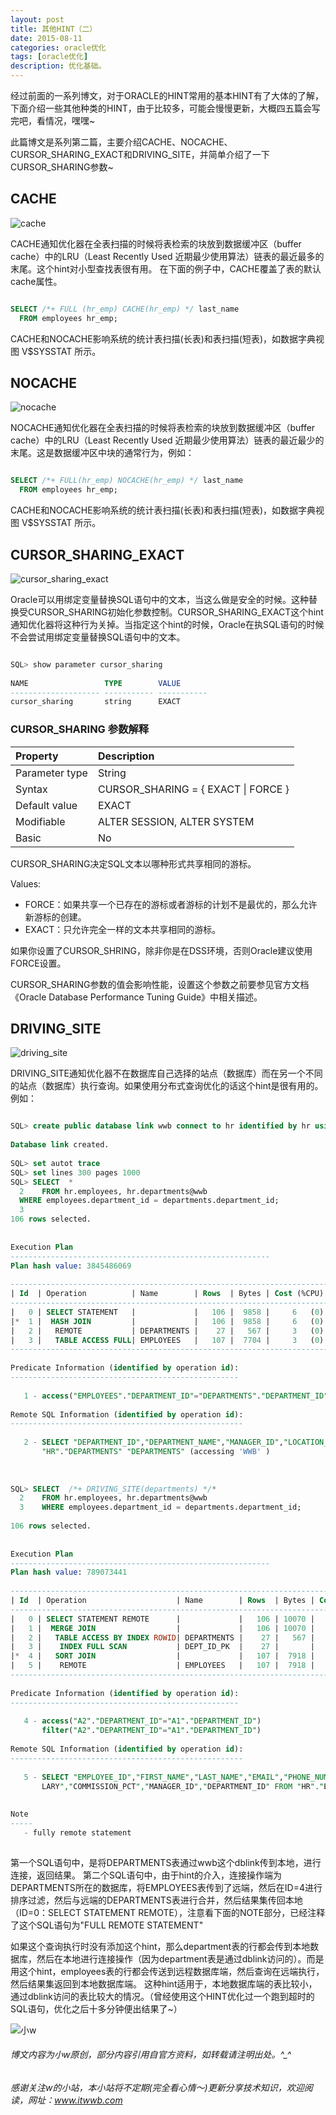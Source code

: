 ```yaml
---
layout: post
title: 其他HINT（二）
date: 2015-08-11
categories: oracle优化
tags: [oracle优化]
description: 优化基础。
---
```


经过前面的一系列博文，对于ORACLE的HINT常用的基本HINT有了大体的了解，下面介绍一些其他种类的HINT，由于比较多，可能会慢慢更新，大概四五篇会写完吧，看情况，嘿嘿~

此篇博文是系列第二篇，主要介绍CACHE、NOCACHE、CURSOR_SHARING_EXACT和DRIVING_SITE，并简单介绍了一下CURSOR_SHARING参数~

## CACHE 

![cache](https://docs.oracle.com/cd/E11882_01/server.112/e41084/img/cache_hint.gif)

CACHE通知优化器在全表扫描的时候将表检索的块放到数据缓冲区（buffer cache）中的LRU（Least Recently Used 近期最少使用算法）链表的最近最多的末尾。这个hint对小型查找表很有用。
在下面的例子中，CACHE覆盖了表的默认cache属性。

```sql

SELECT /*+ FULL (hr_emp) CACHE(hr_emp) */ last_name
  FROM employees hr_emp;

```

CACHE和NOCACHE影响系统的统计表扫描(长表)和表扫描(短表)，如数据字典视图 V$SYSSTAT 所示。


## NOCACHE 

![nocache](https://docs.oracle.com/cd/E11882_01/server.112/e41084/img/nocache_hint.gif)

NOCACHE通知优化器在全表扫描的时候将表检索的块放到数据缓冲区（buffer cache）中的LRU（Least Recently Used 近期最少使用算法）链表的最近最少的末尾。这是数据缓冲区中块的通常行为，例如：

```sql

SELECT /*+ FULL(hr_emp) NOCACHE(hr_emp) */ last_name
  FROM employees hr_emp;

```

CACHE和NOCACHE影响系统的统计表扫描(长表)和表扫描(短表)，如数据字典视图 V$SYSSTAT 所示。



## CURSOR_SHARING_EXACT

![cursor_sharing_exact](https://docs.oracle.com/cd/E11882_01/server.112/e41084/img/cursor_sharing_exact_hint.gif)

Oracle可以用绑定变量替换SQL语句中的文本，当这么做是安全的时候。这种替换受CURSOR_SHARING初始化参数控制。CURSOR_SHARING_EXACT这个hint通知优化器将这种行为关掉。当指定这个hint的时候，Oracle在执SQL语句的时候不会尝试用绑定变量替换SQL语句中的文本。

```sql

SQL> show parameter cursor_sharing
 
NAME                 TYPE        VALUE
-------------------- ----------- -----------
cursor_sharing       string      EXACT

```


### CURSOR_SHARING 参数解释

Property       |Description                       
:--------------|:-----------------------------------------
Parameter type |String                            
Syntax         |CURSOR_SHARING = { EXACT &#124; FORCE }
Default value  |EXACT                             
Modifiable     |ALTER SESSION, ALTER SYSTEM       
Basic          |No                                

CURSOR_SHARING决定SQL文本以哪种形式共享相同的游标。

Values:

- FORCE：如果共享一个已存在的游标或者游标的计划不是最优的，那么允许新游标的创建。
- EXACT：只允许完全一样的文本共享相同的游标。


如果你设置了CURSOR_SHRING，除非你是在DSS环境，否则Oracle建议使用FORCE设置。

CURSOR_SHARING参数的值会影响性能，设置这个参数之前要参见官方文档 《Oracle Database Performance Tuning Guide》中相关描述。 

## DRIVING_SITE

![driving_site](https://docs.oracle.com/cd/E11882_01/server.112/e41084/img/driving_site_hint.gif)

DRIVING_SITE通知优化器不在数据库自己选择的站点（数据库）而在另一个不同的站点（数据库）执行查询。如果使用分布式查询优化的话这个hint是很有用的。
例如：

```sql

SQL> create public database link wwb connect to hr identified by hr using 'wwb';
 
Database link created.
 
SQL> set autot trace
SQL> set lines 300 pages 1000
SQL> SELECT  *
  2    FROM hr.employees, hr.departments@wwb
  WHERE employees.department_id = departments.department_id;
  3  
106 rows selected.
 
 
Execution Plan
----------------------------------------------------------
Plan hash value: 3845486069
 
--------------------------------------------------------------------------------------------------
| Id  | Operation          | Name        | Rows  | Bytes | Cost (%CPU)| Time     | Inst   |IN-OUT|
--------------------------------------------------------------------------------------------------
|   0 | SELECT STATEMENT   |             |   106 |  9858 |     6   (0)| 00:00:01 |        |      |
|*  1 |  HASH JOIN         |             |   106 |  9858 |     6   (0)| 00:00:01 |        |      |
|   2 |   REMOTE           | DEPARTMENTS |    27 |   567 |     3   (0)| 00:00:01 |    WWB | R->S |
|   3 |   TABLE ACCESS FULL| EMPLOYEES   |   107 |  7704 |     3   (0)| 00:00:01 |        |      |
--------------------------------------------------------------------------------------------------
 
Predicate Information (identified by operation id):
---------------------------------------------------
 
   1 - access("EMPLOYEES"."DEPARTMENT_ID"="DEPARTMENTS"."DEPARTMENT_ID")
 
Remote SQL Information (identified by operation id):
----------------------------------------------------
 
   2 - SELECT "DEPARTMENT_ID","DEPARTMENT_NAME","MANAGER_ID","LOCATION_ID" FROM
       "HR"."DEPARTMENTS" "DEPARTMENTS" (accessing 'WWB' )
 
 
 
SQL> SELECT  /*+ DRIVING_SITE(departments) */*
  2    FROM hr.employees, hr.departments@wwb
  3    WHERE employees.department_id = departments.department_id;
 
106 rows selected.
 
 
Execution Plan
----------------------------------------------------------
Plan hash value: 789073441
 
------------------------------------------------------------------------------------------------------------
| Id  | Operation                    | Name        | Rows  | Bytes | Cost (%CPU)| Time     | Inst   |IN-OUT|
------------------------------------------------------------------------------------------------------------
|   0 | SELECT STATEMENT REMOTE      |             |   106 | 10070 |     6  (17)| 00:00:01 |        |      |
|   1 |  MERGE JOIN                  |             |   106 | 10070 |     6  (17)| 00:00:01 |        |      |
|   2 |   TABLE ACCESS BY INDEX ROWID| DEPARTMENTS |    27 |   567 |     2   (0)| 00:00:01 |  WWBDB |      |
|   3 |    INDEX FULL SCAN           | DEPT_ID_PK  |    27 |       |     1   (0)| 00:00:01 |  WWBDB |      |
|*  4 |   SORT JOIN                  |             |   107 |  7918 |     4  (25)| 00:00:01 |        |      |
|   5 |    REMOTE                    | EMPLOYEES   |   107 |  7918 |     3   (0)| 00:00:01 |      ! | R->S |
------------------------------------------------------------------------------------------------------------
 
Predicate Information (identified by operation id):
---------------------------------------------------
 
   4 - access("A2"."DEPARTMENT_ID"="A1"."DEPARTMENT_ID")
       filter("A2"."DEPARTMENT_ID"="A1"."DEPARTMENT_ID")
 
Remote SQL Information (identified by operation id):
----------------------------------------------------
 
   5 - SELECT "EMPLOYEE_ID","FIRST_NAME","LAST_NAME","EMAIL","PHONE_NUMBER","HIRE_DATE","JOB_ID","SA
       LARY","COMMISSION_PCT","MANAGER_ID","DEPARTMENT_ID" FROM "HR"."EMPLOYEES" "A2" (accessing '!' )
 
 
Note
-----
   - fully remote statement
 
```

第一个SQL语句中，是将DEPARTMENTS表通过wwb这个dblink传到本地，进行连接，返回结果。
第二个SQL语句中，由于hint的介入，连接操作端为DEPARTMENTS所在的数据库，将EMPLOYEES表传到了远端，然后在ID=4进行排序过滤，然后与远端的DEPARTMENTS表进行合并，然后结果集传回本地（ID=0：SELECT STATEMENT REMOTE），注意看下面的NOTE部分，已经注释了这个SQL语句为"FULL REMOTE STATEMENT"


如果这个查询执行时没有添加这个hint，那么department表的行都会传到本地数据库，然后在本地进行连接操作（因为department表是通过dblink访问的）。而是用这个hint，employees表的行都会传送到远程数据库端，然后查询在远端执行，然后结果集返回到本地数据库端。
这种hint适用于，本地数据库端的表比较小，通过dblink访问的表比较大的情况。（曾经使用这个HINT优化过一个跑到超时的SQL语句，优化之后十多分钟便出结果了~）




![小w](https://wx2.sinaimg.cn/mw1024/891ecf4fly1fr361nvrcnj207w07sad7.jpg)

###### 博文内容为小w原创，部分内容引用自官方资料，如转载请注明出处。^_^

###### 感谢关注w的小站，本小站将不定期(完全看心情～)更新分享技术知识，欢迎阅读，网址：www.itwwb.com










